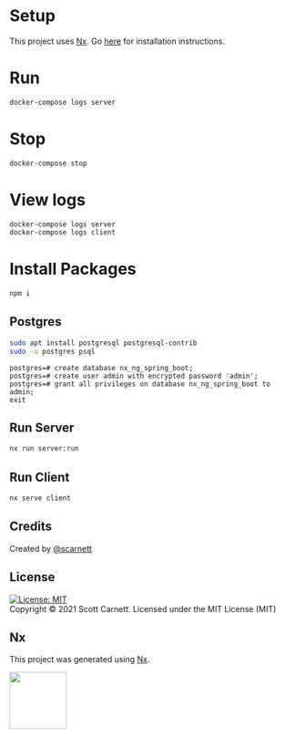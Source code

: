 # Setup

This project uses <a href="https://nx.dev" target="_blank">Nx</a>. Go [here](https://nx.dev/latest/angular/getting-started/cli-overview) for installation instructions.


# Run
```bash
docker-compose logs server
```

# Stop
```bash
docker-compose stop
```

# View logs
```bash
docker-compose logs server
docker-compose logs client
```

# Install Packages
```bash
npm i
```

## Postgres

```bash
sudo apt install postgresql postgresql-contrib
sudo -u postgres psql
```

```psql
postgres=# create database nx_ng_spring_boot;
postgres=# create user admin with encrypted password 'admin';
postgres=# grant all privileges on database nx_ng_spring_boot to admin;
exit
```

## Run Server

```bash
nx run server:run
```

## Run Client

```bash
nx serve client
```

## Credits
Created by [@scarnett](https://github.com/scarnett/)

## License
[![License: MIT](https://img.shields.io/badge/License-MIT-yellow.svg)](https://opensource.org/licenses/MIT)  
Copyright &copy; 2021 Scott Carnett. Licensed under the MIT License (MIT)

## Nx
<p>This project was generated using <a href="https://nx.dev" target="_blank">Nx</a>.</p>
<img src="https://raw.githubusercontent.com/nrwl/nx/master/images/nx-logo.png" width="100" />